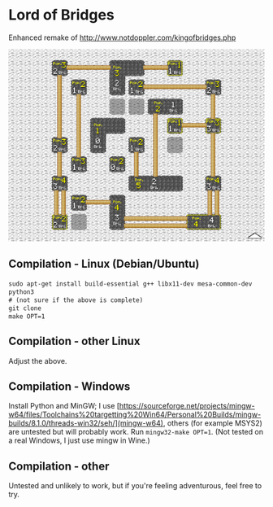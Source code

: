 # Lord of Bridges

Enhanced remake of http://www.notdoppler.com/kingofbridges.php

![Screenshot](https://github.com/Alcaro/bridges/blob/master/pic.png)

## Compilation - Linux (Debian/Ubuntu)

```
sudo apt-get install build-essential g++ libx11-dev mesa-common-dev python3
# (not sure if the above is complete)
git clone
make OPT=1
```

## Compilation - other Linux

Adjust the above.

## Compilation - Windows

Install Python and MinGW; I use [https://sourceforge.net/projects/mingw-w64/files/Toolchains%20targetting%20Win64/Personal%20Builds/mingw-builds/8.1.0/threads-win32/seh/](mingw-w64), others (for example MSYS2) are untested but will probably work. Run `mingw32-make OPT=1`. (Not tested on a real Windows, I just use mingw in Wine.)

## Compilation - other

Untested and unlikely to work, but if you're feeling adventurous, feel free to try.
